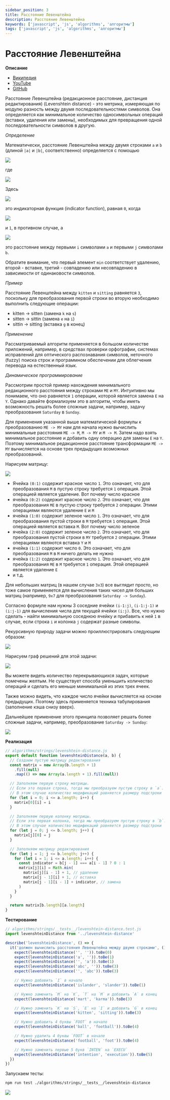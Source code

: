 ```yaml
---
sidebar_position: 3
title: Расстояние Левенштейна
description: Расстояние Левенштейна
keywords: ['javascript', 'js', 'algorithms', 'алгоритмы']
tags: ['javascript', 'js', 'algorithms', 'алгоритмы']
---
```


# Расстояние Левенштейна

__Описание__

- [Википедия](https://ru.wikipedia.org/wiki/%D0%A0%D0%B0%D1%81%D1%81%D1%82%D0%BE%D1%8F%D0%BD%D0%B8%D0%B5_%D0%9B%D0%B5%D0%B2%D0%B5%D0%BD%D1%88%D1%82%D0%B5%D0%B9%D0%BD%D0%B0)
- [YouTube](https://www.youtube.com/watch?v=We3YDTzNXEk)
- [GitHub](https://github.com/harryheman/algorithms-data-structures/blob/main/src/algorithms/strings/levenshtein-distance.js)

Расстояние Левенштейна (редакционное расстояние, дистанция редактирования) (Levenshtein distance) - это метрика, измеряющая по модулю разность между двумя последовательностями символов. Она определяется как минимальное количество односимвольных операций (вставки, удаления или замены), необходимых для превращения одной последовательности символов в другую.

_Определение_

Математически, расстояние Левенштейна между двумя строками `a` и `b` (длиной `|a|` и `|b|`, соответственно) определяется с помощью

<img src="https://habrastorage.org/webt/u8/pw/cj/u8pwcj8plkugg65mltdbx2probi.png" />
<br />

где

<img src="https://habrastorage.org/webt/f4/ma/1s/f4ma1soichcqqwi2sacpbddrppm.png" />
<br />

Здесь

<img src="https://habrastorage.org/webt/lz/hp/mv/lzhpmvu2npuevit96dmej1hfw6w.png" />
<br />

это индикаторная функция (indicator function), равная `0`, когда

<img src="https://habrastorage.org/webt/5f/re/nx/5frenxzbiyoly4epojsyk9zqd8c.png" />
<br />

и `1`, в противном случае, а

<img src="https://habrastorage.org/webt/l2/y4/qd/l2y4qdgzhvycl6rhf8njw34c_wa.png" />
<br />

это расстояние между первыми `i` символами `a` и первыми `j` символами `b`.

Обратите внимание, что первый элемент `min` соответствует удалению, второй - вставке, третий - совпадению или несовпадению в зависимости от одинаковости символов.

_Пример_

Расстояние Левенштейна между `kitten` и `sitting` равняется `3`, поскольку для преобразования первой строки во вторую необходимо выполнить следующие операции:

- kitten -> sitten (замена `k` на `s`)
- sitten -> sittin (замена `e` на `i`)
- sittin -> sitting (вставка `g` в конец)

_Применение_

Рассматриваемый алгоритм применяется в большом количестве приложений, например, в средствах проверки орфографии, системах исправлений для оптического распознавания символов, неточного (fuzzy) поиска строк и программном обеспечении для облегчения перевода на естественный язык.

_Динамическое программирование_

Рассмотрим простой пример нахождения минимального редакционного расстояния между строками `ME` и `MY`. Интуитивно мы понимаем, что оно равняется `1` операции, которой является замена `E` на `Y`. Однако давайте формализуем это в алгоритм, чтобы иметь возможность решать более сложные задачи, например, задачу преобразования `Saturday` в `Sunday`.

Для применения указанной выше математической формулы к преобразованию `ME -> MY` нам для начала нужно вычислить минимальные расстояния `ME -> M`, `M -> MY` и `M -> M`. Затем надо взять минимальное расстояние и добавить одну операцию для замены `E` на `Y`. Поэтому минимальное редакционное расстояние трансформации `ME -> MY` вычисляется на основе трех предыдущих возможных преобразований.

Нарисуем матрицу:

<img src="https://habrastorage.org/webt/ql/la/l6/qllal6twrhbs-dtnfeuzrwrbzia.png" />
<br />

- Ячейка `(0:1)` содержит красное число `1`. Это означает, что для преобразования `M` в пустую строку требуется `1` операция. Этой операцией является удаление. Вот почему число красное
- ячейка `(0:2)` содержит красное число `2`. Это означает, что для преобразования `ME` в пустую строку требуется `2` операции. Этими операциями являются удаление `E` и `M`
- ячейка `(1:0)` содержит зеленое число `1`. Это означает, что для преобразования пустой строки в `M` требуется `1` операция. Этой операцией является вставка `M`. Вот почему число зеленое
- ячейка `(2:0)` содержит зеленое число `2`. Это означает, что для преобразования пустой строки в `MY` требуется `2` операции. Этими операциями являются вставка `Y` и `M`
- ячейка `(1:1)` содержит число `0`. Это означает, что для преобразования `M` в `M` ничего делать не нужно
- ячейка `(1:2)` содержит красное число `1`. Это означает, что для преобразования `ME` в `M` требуется `1` операция. Этой операцией является удаление `E`
- и т.д.

Для небольших матриц (в нашем случае `3x3`) все выглядит просто, но тоже самое применяется для вычисления таких чисел для больших матриц (например, `9x7` для преобразования `Saturday -> Sunday`).

Согласно формуле нам нужны 3 соседние ячейки `(i-1:j)`, `(i-1:j-1)` и `(i:j-1)` для вычисления числа для текущей ячейки `(i:j)`. Все, что нужно сделать - найти минимальную соседнюю ячейку и прибавить к ней `1` в случае, если строка `i` и колонка `j` содержат разные символы.

Рекурсивную природу задачи можно проиллюстрировать следующим образом:

<img src="https://habrastorage.org/webt/k4/hk/6g/k4hk6ggffvenk3yutoqhaswouou.png" />
<br />

Нарисуем граф решений для этой задачи:

<img src="https://habrastorage.org/webt/c0/iw/y-/c0iwy-avihbyx5azctewwuuvzqi.png" />
<br />

Вы можете видеть количество перекрывающихся задач, которые помечены желтым. Не существует способа уменьшить количество операций и сделать его меньше минимальной из этих трех ячеек.

Также можно видеть, что каждое число ячейки вычисляется на основе предыдущих. Поэтому здесь применяется техника табулирования (заполнение кэша снизу вверх).

Дальнейшее применение этого принципа позволяет решать более сложные задачи, например, преобразование `Saturday -> Sunday`:

<img src="https://habrastorage.org/webt/e3/gb/xf/e3gbxfafyhyv4xqea6yrrvfr5lc.png" />
<br />

__Реализация__

```javascript
// algorithms/strings/levenshtein-distance.js
export default function levenshteinDistance(a, b) {
  // Создаем пустую матрицу редактирования
  const matrix = new Array(b.length + 1)
    .fill(null)
    .map(() => new Array(a.length + 1).fill(null))

  // Заполняем первую строку матрицы.
  // Если это первая строка, тогда мы преобразуем пустую строку в `a`.
  // В этом случае количество модификаций равняется размеру подстроки
  for (let i = 0; i <= a.length; i++) {
    matrix[0][i] = i
  }

  // Заполняем первую колонку матрицы.
  // Если это первая колонка, тогда мы преобразуем пустую строку в `b`.
  // В этом случае количество модификаций равняется размеру подстроки
  for (let j = 0; j <= b.length; j++) {
    matrix[j][0] = j
  }

  // Заполняем матрицу редактирования
  for (let j = 1; j <= b.length; j++) {
    for (let i = 1; i <= a.length; i++) {
      const indicator = b[j - 1] === a[i - 1] ? 0 : 1
      matrix[j][i] = Math.min(
        matrix[j][i - 1] + 1, // удаление
        matrix[j - 1][i] + 1, // вставка
        matrix[j - 1][i - 1] + indicator, // замена
      )
    }
  }

  return matrix[b.length][a.length]
}
```

__Тестирование__

```javascript
// algorithms/strings/__tests__/levenshtein-distance.test.js
import levenshteinDistance from '../levenshtein-distance'

describe('levenshteinDistance', () => {
  it('должен вычислить расстояния Левенштейна между двумя строками', () => {
    expect(levenshteinDistance('', '')).toBe(0)
    expect(levenshteinDistance('a', '')).toBe(1)
    expect(levenshteinDistance('', 'a')).toBe(1)
    expect(levenshteinDistance('abc', '')).toBe(3)
    expect(levenshteinDistance('', 'abc')).toBe(3)

    // Нужно добавить `I` в начало
    expect(levenshteinDistance('islander', 'slander')).toBe(1)

    // Нужно заменить `M` на `K`, `T` на `M` и добавить `A` в конец
    expect(levenshteinDistance('mart', 'karma')).toBe(3)

    // Нужно заменить `K` на `S`, `E` на `I` и добавить `G` в конец
    expect(levenshteinDistance('kitten', 'sitting')).toBe(3)

    // Нужно добавить 4 буквы `FOOT` в начало
    expect(levenshteinDistance('ball', 'football')).toBe(4)

    // Нужно удалить 4 буквы `FOOT` в начале
    expect(levenshteinDistance('football', 'foot')).toBe(4)

    // Нужно заменить первые 5 букв `INTEN` на `EXECU`
    expect(levenshteinDistance('intention', 'execution')).toBe(5)
  })
})
```

Запускаем тесты:

```bash
npm run test ./algorithms/strings/__tests__/levenshtein-distance
```

<img src="https://habrastorage.org/webt/ls/g-/fc/lsg-fcgmrcptnrnorutupag_zxo.png" />
